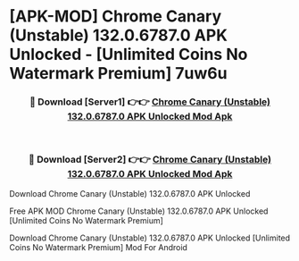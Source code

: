 # [APK-MOD] Chrome Canary (Unstable) 132.0.6787.0 APK Unlocked - [Unlimited Coins No Watermark Premium] 7uw6u



<div align="center">
<h3>🔴 Download [Server1] 👉👉 <a href="https://momento.my/?title=Chrome_Canary_(Unstable)_132.0.6787.0_APK_Unlocked">Chrome Canary (Unstable) 132.0.6787.0 APK Unlocked Mod Apk</a></h3><br>

<h3>🔴 Download [Server2] 👉👉 <a href="https://momento.my/?title=Chrome_Canary_(Unstable)_132.0.6787.0_APK_Unlocked">Chrome Canary (Unstable) 132.0.6787.0 APK Unlocked Mod Apk</a></h3>
</div>



Download Chrome Canary (Unstable) 132.0.6787.0 APK Unlocked 

Free APK MOD Chrome Canary (Unstable) 132.0.6787.0 APK Unlocked [Unlimited Coins No Watermark Premium]

Download Chrome Canary (Unstable) 132.0.6787.0 APK Unlocked [Unlimited Coins No Watermark Premium] Mod For Android
